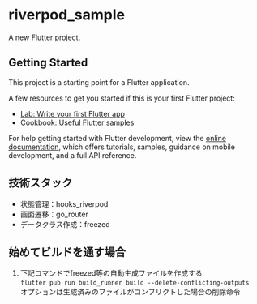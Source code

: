 # riverpod_sample

A new Flutter project.

## Getting Started

This project is a starting point for a Flutter application.

A few resources to get you started if this is your first Flutter project:

- [Lab: Write your first Flutter app](https://docs.flutter.dev/get-started/codelab)
- [Cookbook: Useful Flutter samples](https://docs.flutter.dev/cookbook)

For help getting started with Flutter development, view the
[online documentation](https://docs.flutter.dev/), which offers tutorials,
samples, guidance on mobile development, and a full API reference.


## 技術スタック
- 状態管理：hooks_riverpod
- 画面遷移：go_router
- データクラス作成：freezed
## 始めてビルドを通す場合
1. 下記コマンドでfreezed等の自動生成ファイルを作成する  
   `flutter pub run build_runner build --delete-conflicting-outputs`  
   オプションは生成済みのファイルがコンフリクトした場合の削除命令